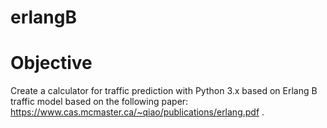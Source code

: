 # erlangB
# Objective
Create a calculator for traffic prediction with Python 3.x based on Erlang B traffic model based on the following paper: https://www.cas.mcmaster.ca/~qiao/publications/erlang.pdf .


